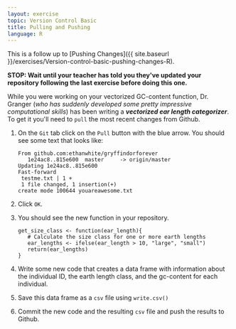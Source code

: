 ```yaml
---
layout: exercise
topic: Version Control Basic
title: Pulling and Pushing
language: R
---
```


This is a follow up to
[Pushing Changes]({{ site.baseurl }}/exercises/Version-control-basic-pushing-changes-R).

**STOP: Wait until your teacher has told you they've updated your repository 
following the last exercise before doing this one.**

While you were working on your vectorized GC-content function, Dr. Granger (*who
has suddenly developed some pretty impressive computational skills*) has been
writing a ***vectorized ear length categorizer***. To get it you'll need to `pull` the
most recent changes from Github.

1. On the `Git` tab click on the `Pull` button with the blue arrow. You should
   see some text that looks like:

   ```
   From github.com:ethanwhite/gryffindorforever
      1e24ac8..815e600  master     -> origin/master
   Updating 1e24ac8..815e600
   Fast-forward
    testme.txt | 1 +
    1 file changed, 1 insertion(+)
   create mode 100644 youareawesome.txt
   ```

2. Click `OK`.
3. You should see the new function in your repository.

   ```
   get_size_class <- function(ear_length){
      # Calculate the size class for one or more earth lengths
      ear_lengths <- ifelse(ear_length > 10, "large", "small")
      return(ear_lengths)
   }
   ``` 

4. Write some new code that creates a data frame with information about the
  individual ID, the earth length class, and the gc-content for each individual.
5. Save this data frame as a `csv` file using `write.csv()`
6. Commit the new code and the resulting `csv` file and push the results to
   Github.
